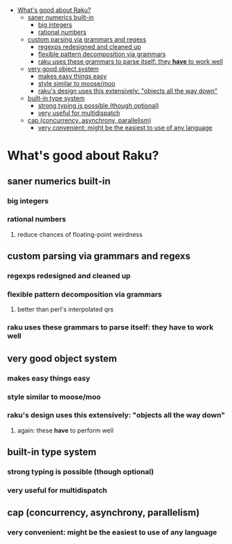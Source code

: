 - [What's good about Raku?](#org311eb40)
  - [saner numerics built-in](#org1d9de89)
    - [big integers](#orgeba9e38)
    - [rational numbers](#org6a907aa)
  - [custom parsing via grammars and regexs](#orgc9ea67c)
    - [regexps redesigned and cleaned up](#org5a33002)
    - [flexible pattern decomposition via grammars](#orgbbfe6a2)
    - [raku uses these grammars to parse itself: they **have** to work well](#org5659d58)
  - [very good object system](#orgff8cf7c)
    - [makes easy things easy](#org039fa12)
    - [style similar to moose/moo](#org5a7fe89)
    - [raku's design uses this extensively: "objects all the way down"](#orgb0ea3c7)
  - [built-in type system](#org89bbd50)
    - [strong typing is possible (though optional)](#org3608ccf)
    - [very useful for multidispatch](#org7164b4f)
  - [cap (concurrency, asynchrony, parallelism)](#org22ec1ad)
    - [very convenient: might be the easiest to use of any language](#orgb981104)


<a id="org311eb40"></a>

# What's good about Raku?


<a id="org1d9de89"></a>

## saner numerics built-in


<a id="orgeba9e38"></a>

### big integers


<a id="org6a907aa"></a>

### rational numbers

1.  reduce chances of floating-point weirdness


<a id="orgc9ea67c"></a>

## custom parsing via grammars and regexs


<a id="org5a33002"></a>

### regexps redesigned and cleaned up


<a id="orgbbfe6a2"></a>

### flexible pattern decomposition via grammars

1.  better than perl's interpolated qrs


<a id="org5659d58"></a>

### raku uses these grammars to parse itself: they **have** to work well


<a id="orgff8cf7c"></a>

## very good object system


<a id="org039fa12"></a>

### makes easy things easy


<a id="org5a7fe89"></a>

### style similar to moose/moo


<a id="orgb0ea3c7"></a>

### raku's design uses this extensively: "objects all the way down"

1.  again: these **have** to perform well


<a id="org89bbd50"></a>

## built-in type system


<a id="org3608ccf"></a>

### strong typing is possible (though optional)


<a id="org7164b4f"></a>

### very useful for multidispatch


<a id="org22ec1ad"></a>

## cap (concurrency, asynchrony, parallelism)


<a id="orgb981104"></a>

### very convenient: might be the easiest to use of any language
